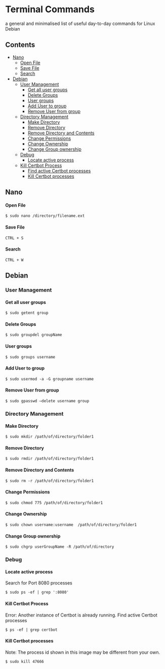 # Terminal Commands
a general and minimalised list of useful day-to-day commands for Linux Debian

## Contents
- [Nano](#nano)
    + [Open File](#open-file)
    + [Save File](#save-file)
    + [Search](#search)
- [Debian](#debian)
  * [User Management](#user-management)
    + [Get all user groups](#get-all-user-groups)
    + [Delete Groups](#delete-groups)
    + [User groups](#user-groups)
    + [Add User to group](#add-user-to-group)
    + [Remove User from group](#remove-user-from-group)
  * [Directory Management](#directory-management)
    + [Make Directory](#make-directory)
    + [Remove Directory](#remove-directory)
    + [Remove Directory and Contents](#remove-directory-and-contents)
    + [Change Permissions](#change-permissions)
    + [Change Ownership](#change-ownership)
    + [Change Group ownership](#change-group-ownership)
  * [Debug](#debug)
    + [Locate active process](#locate-active-process)
  * [Kill Certbot Process](#kill-certbot-process)
    + [Find active Certbot processes](#find-active-certbot-processes)
    + [Kill Certbot processes](#kill-certbot-processes)

## Nano
#### Open File
```terminal
$ sudo nano /directory/filename.ext
```

#### Save File
```terminal
CTRL + S
```

#### Search
```terminal
CTRL + W
```

## Debian

### User Management

#### Get all user groups
```terminal
$ sudo getent group
```

#### Delete Groups
```terminal
$ sudo groupdel groupName
```

#### User groups
```terminal
$ sudo groups username
```

#### Add User to group
```terminal
$ sudo usermod -a -G groupname username
```

#### Remove User from group
```terminal
$ sudo gpasswd –delete username group
```

### Directory Management
#### Make Directory
```terminal
$ sudo mkdir /path/of/directory/folder1
```

#### Remove Directory
```terminal
$ sudo rmdir /path/of/directory/folder1
```

#### Remove Directory and Contents
```terminal
$ sudo rm -r /path/of/directory/folder1
```

#### Change Permissions
```terminal
$ sudo chmod 775 /path/of/directory/folder1
```

#### Change Ownership
```terminal
$ sudo chown username:username  /path/of/directory/folder1
```

#### Change Group ownership
```terminal
$ sudo chgrp userGroupName -R /path/of/directory
```


### Debug
#### Locate active process
Search for Port 8080 processes
```terminal
$ sudo ps -ef | grep ':8080'
```

#### Kill Certbot Process
Error: Another instance of Certbot is already running.
Find active Certbot processes
````terminal
$ ps -ef | grep certbot
````
 
#### Kill Certbot processes
Note: The process id shown in this image may be different from your own.
````terminal
$ sudo kill 47666
````